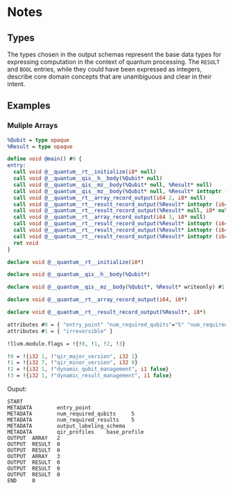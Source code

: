 # Notes

## Types

The types chosen in the output schemas represent the base data types for expressing computation in the context of quantum processing. The `RESULT` and `BOOL` entries, while they could have been expressed as integers, describe core domain concepts that are unambiguous and clear in their intent.

## Examples

### Muliple Arrays

```llvm
%Qubit = type opaque
%Result = type opaque

define void @main() #0 {
entry:
  call void @__quantum__rt__initialize(i8* null)
  call void @__quantum__qis__h__body(%Qubit* null)
  call void @__quantum__qis__mz__body(%Qubit* null, %Result* null)
  call void @__quantum__qis__mz__body(%Qubit* null, %Result* inttoptr (i64 2 to %Result*))
  call void @__quantum__rt__array_record_output(i64 2, i8* null)
  call void @__quantum__rt__result_record_output(%Result* inttoptr (i64 1 to %Result*), i8* null)
  call void @__quantum__rt__result_record_output(%Result* null, i8* null)
  call void @__quantum__rt__array_record_output(i64 3, i8* null)
  call void @__quantum__rt__result_record_output(%Result* inttoptr (i64 4 to %Result*), i8* null)
  call void @__quantum__rt__result_record_output(%Result* inttoptr (i64 3 to %Result*), i8* null)
  call void @__quantum__rt__result_record_output(%Result* inttoptr (i64 2 to %Result*), i8* null)
  ret void
}

declare void @__quantum__rt__initialize(i8*)

declare void @__quantum__qis__h__body(%Qubit*)

declare void @__quantum__qis__mz__body(%Qubit*, %Result* writeonly) #1

declare void @__quantum__rt__array_record_output(i64, i8*)

declare void @__quantum__rt__result_record_output(%Result*, i8*)

attributes #0 = { "entry_point" "num_required_qubits"="5" "num_required_results"="5" "output_labeling_schema" "qir_profiles"="base_profile" }
attributes #1 = { "irreversible" }

!llvm.module.flags = !{!0, !1, !2, !3}

!0 = !{i32 1, !"qir_major_version", i32 1}
!1 = !{i32 7, !"qir_minor_version", i32 0}
!2 = !{i32 1, !"dynamic_qubit_management", i1 false}
!3 = !{i32 1, !"dynamic_result_management", i1 false}
```

Ouput:

```console
START
METADATA        entry_point
METADATA        num_required_qubits     5
METADATA        num_required_results    5
METADATA        output_labeling_schema
METADATA        qir_profiles    base_profile
OUTPUT  ARRAY   2
OUTPUT  RESULT  0
OUTPUT  RESULT  0
OUTPUT  ARRAY   3
OUTPUT  RESULT  0
OUTPUT  RESULT  0
OUTPUT  RESULT  0
END     0
```

